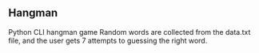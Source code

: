 ## Hangman
Python CLI hangman game
Random words are collected from the data.txt file, and the user gets 7 attempts to guessing the right word.
